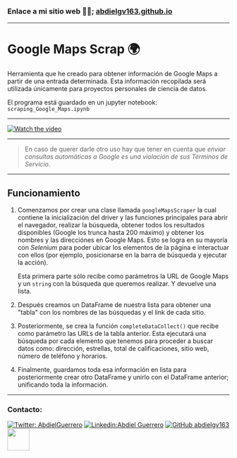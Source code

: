 
### Enlace a mi sitio web 👨‍💻; [abdielgv163.github.io](https://abdielgv163.github.io/)


---

# Google Maps Scrap 🌍

Herramienta que he creado para obtener información de Google Maps a partir de una entrada determinada. Esta información recopilada será utilizada únicamente para proyectos personales de ciencia de datos.

El programa está guardado en un jupyter notebook: `scraping_Google_Maps.ipynb`

---



[![Watch the video](https://i.imgur.com/k7zTCYE.png)](https://i.imgur.com/MWDzBwo.mp4)


---

>En caso de querer darle otro uso hay que tener en cuenta que *enviar consultas automáticas a Google es una violación de sus Términos de Servicio*.

---

## Funcionamiento

1. Comenzamos por crear una clase llamada `googleMapsScraper` la cual contiene la inicialización del driver y las funciones principales para abrir el navegador, realizar la búsqueda, obtener todos los resultados disponibles (Google los trunca hasta 200 máximo) y obtener los nombres y las direcciónes en Google Maps. 
    Esto se logra en su mayoría con *Selenium* para poder ubicar los elementos de la página e interactuar con ellos (por ejemplo, posicionarse en la barra de búsqueda y ejecutar la acción).
    
    Esta primera parte sólo recibe como parámetros la URL de Google Maps y un `string` con la búsqueda que queremos realizar. Y devuelve una lista.

2. Después creamos un DataFrame de nuestra lista para obtener una "tabla" con los nombres de las búsquedas y el link de cada sitio.

3. Posteriormente, se crea la función `completeDataCollect()` que recibe como parámetro las URLs de la tabla anterior.
    Esta ejecutará una búsqueda por cada elemento que tenemos para proceder a buscar datos como: dirección, estrellas, total de calificaciones, sitio web, número de teléfono y horarios.

4. Finalmente, guardamos toda esa información en lista para posteriormente crear otro DataFrame y unirlo con el DataFrame anterior; unificando toda la información.

---

<h3> Contacto: </h3> 


[![Twitter: AbdielGuerrero](https://img.shields.io/twitter/follow/AbdielGuerrer20?style=social)](https://twitter.com/AbdielGuerrer20) [![Linkedin:Abdiel Guerrero](https://img.shields.io/badge/-AbdielGuerrero-black?style=flat-square&logo=Linkedin&logoColor=white&link=https://www.linkedin.com/in/abdiel-guerrero-360a39195/)](https://www.linkedin.com/in/abdiel-guerrero-360a39195/) [![GitHub abdielgv163](https://img.shields.io/github/followers/abdielgv163?label=follow&style=social)](https://github.com/abdielgv163)<a href="https://platzi.com/p/abdiel-guerrero/"><img width="50" src="https://upload.wikimedia.org/wikipedia/commons/3/32/Platzi.jpg" />
